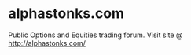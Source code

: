 # alphastonks.com
Public Options and Equities trading forum. Visit site @ http://alphastonks.com/


